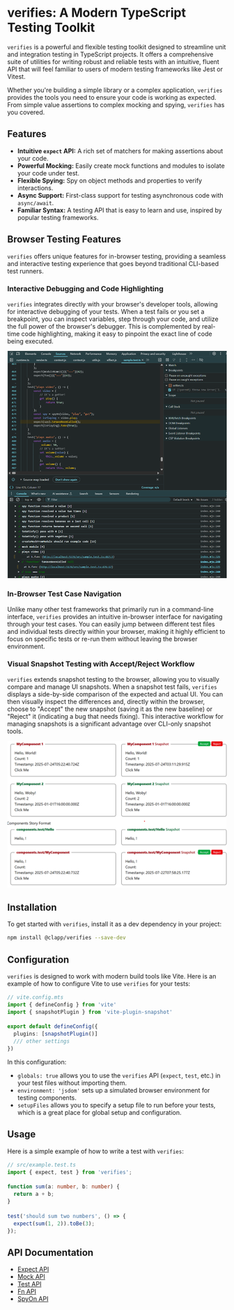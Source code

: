 # verifies: A Modern TypeScript Testing Toolkit

`verifies` is a powerful and flexible testing toolkit designed to streamline unit and integration testing in TypeScript projects. It offers a comprehensive suite of utilities for writing robust and reliable tests with an intuitive, fluent API that will feel familiar to users of modern testing frameworks like Jest or Vitest.

Whether you're building a simple library or a complex application, `verifies` provides the tools you need to ensure your code is working as expected. From simple value assertions to complex mocking and spying, `verifies` has you covered.

## Features

*   **Intuitive `expect` API:** A rich set of matchers for making assertions about your code.
*   **Powerful Mocking:** Easily create mock functions and modules to isolate your code under test.
*   **Flexible Spying:** Spy on object methods and properties to verify interactions.
*   **Async Support:** First-class support for testing asynchronous code with `async/await`.
*   **Familiar Syntax:** A testing API that is easy to learn and use, inspired by popular testing frameworks.

## Browser Testing Features

`verifies` offers unique features for in-browser testing, providing a seamless and interactive testing experience that goes beyond traditional CLI-based test runners.

### Interactive Debugging and Code Highlighting

`verifies` integrates directly with your browser's developer tools, allowing for interactive debugging of your tests. When a test fails or you set a breakpoint, you can inspect variables, step through your code, and utilize the full power of the browser's debugger. This is complemented by real-time code highlighting, making it easy to pinpoint the exact line of code being executed.

![Debugging Code Highlight](./docs/debugging%20code%20highlight.png)

### In-Browser Test Case Navigation

Unlike many other test frameworks that primarily run in a command-line interface, `verifies` provides an intuitive in-browser interface for navigating through your test cases. You can easily jump between different test files and individual tests directly within your browser, making it highly efficient to focus on specific tests or re-run them without leaving the browser environment.

### Visual Snapshot Testing with Accept/Reject Workflow

`verifies` extends snapshot testing to the browser, allowing you to visually compare and manage UI snapshots. When a snapshot test fails, `verifies` displays a side-by-side comparison of the expected and actual UI. You can then visually inspect the differences and, directly within the browser, choose to "Accept" the new snapshot (saving it as the new baseline) or "Reject" it (indicating a bug that needs fixing). This interactive workflow for managing snapshots is a significant advantage over CLI-only snapshot tools.

![DOM Snapshot](./docs/dom%20snapshot.png)



## Installation

To get started with `verifies`, install it as a dev dependency in your project:

```bash
npm install @clapp/verifies --save-dev
```

## Configuration

`verifies` is designed to work with modern build tools like Vite. Here is an example of how to configure Vite to use `verifies` for your tests:

```typescript
// vite.config.mts
import { defineConfig } from 'vite'
import { snapshotPlugin } from 'vite-plugin-snapshot'

export default defineConfig({
  plugins: [snapshotPlugin()]
  /// other settings
})
```

In this configuration:

*   `globals: true` allows you to use the `verifies` API (`expect`, `test`, etc.) in your test files without importing them.
*   `environment: 'jsdom'` sets up a simulated browser environment for testing components.
*   `setupFiles` allows you to specify a setup file to run before your tests, which is a great place for global setup and configuration.

## Usage

Here is a simple example of how to write a test with `verifies`:

```typescript
// src/example.test.ts
import { expect, test } from 'verifies';

function sum(a: number, b: number) {
  return a + b;
}

test('should sum two numbers', () => {
  expect(sum(1, 2)).toBe(3);
});
```

## API Documentation

*   [Expect API](./docs/expect.md)
*   [Mock API](./docs/mock.md)
*   [Test API](./docs/test.md)
*   [Fn API](./docs/fn.md)
*   [SpyOn API](./docs/spyOn.md)